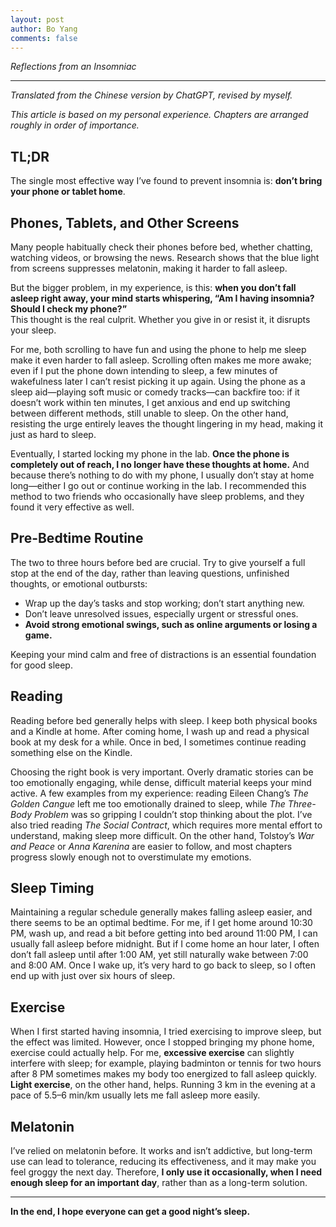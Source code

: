 ```yaml
---
layout: post
author: Bo Yang
comments: false
---
```


*Reflections from an Insomniac*

---

*Translated from the Chinese version by ChatGPT, revised by myself.*

*This article is based on my personal experience. Chapters are arranged roughly in order of importance.*

## TL;DR
The single most effective way I’ve found to prevent insomnia is: **don’t bring your phone or tablet home**.

## Phones, Tablets, and Other Screens
Many people habitually check their phones before bed, whether chatting, watching videos, or browsing the news. Research shows that the blue light from screens suppresses melatonin, making it harder to fall asleep.  

But the bigger problem, in my experience, is this: **when you don’t fall asleep right away, your mind starts whispering, “Am I having insomnia? Should I check my phone?”**  
This thought is the real culprit. Whether you give in or resist it, it disrupts your sleep.  

For me, both scrolling to have fun and using the phone to help me sleep make it even harder to fall asleep. Scrolling often makes me more awake; even if I put the phone down intending to sleep, a few minutes of wakefulness later I can’t resist picking it up again. Using the phone as a sleep aid—playing soft music or comedy tracks—can backfire too: if it doesn’t work within ten minutes, I get anxious and end up switching between different methods, still unable to sleep. On the other hand, resisting the urge entirely leaves the thought lingering in my head, making it just as hard to sleep.  

Eventually, I started locking my phone in the lab. **Once the phone is completely out of reach, I no longer have these thoughts at home.** And because there’s nothing to do with my phone, I usually don’t stay at home long—either I go out or continue working in the lab. I recommended this method to two friends who occasionally have sleep problems, and they found it very effective as well.

## Pre-Bedtime Routine
The two to three hours before bed are crucial. Try to give yourself a full stop at the end of the day, rather than leaving questions, unfinished thoughts, or emotional outbursts:  
- Wrap up the day’s tasks and stop working; don’t start anything new.  
- Don’t leave unresolved issues, especially urgent or stressful ones.  
- **Avoid strong emotional swings, such as online arguments or losing a game.**  

Keeping your mind calm and free of distractions is an essential foundation for good sleep.

## Reading
Reading before bed generally helps with sleep. I keep both physical books and a Kindle at home. After coming home, I wash up and read a physical book at my desk for a while. Once in bed, I sometimes continue reading something else on the Kindle.  

Choosing the right book is very important. Overly dramatic stories can be too emotionally engaging, while dense, difficult material keeps your mind active. A few examples from my experience: reading Eileen Chang’s *The Golden Cangue* left me too emotionally drained to sleep, while *The Three-Body Problem* was so gripping I couldn’t stop thinking about the plot. I’ve also tried reading *The Social Contract*, which requires more mental effort to understand, making sleep more difficult. On the other hand, Tolstoy’s *War and Peace* or *Anna Karenina* are easier to follow, and most chapters progress slowly enough not to overstimulate my emotions.

## Sleep Timing
Maintaining a regular schedule generally makes falling asleep easier, and there seems to be an optimal bedtime. For me, if I get home around 10:30 PM, wash up, and read a bit before getting into bed around 11:00 PM, I can usually fall asleep before midnight. But if I come home an hour later, I often don’t fall asleep until after 1:00 AM, yet still naturally wake between 7:00 and 8:00 AM. Once I wake up, it’s very hard to go back to sleep, so I often end up with just over six hours of sleep.

## Exercise
When I first started having insomnia, I tried exercising to improve sleep, but the effect was limited. However, once I stopped bringing my phone home, exercise could actually help. For me, **excessive exercise** can slightly interfere with sleep; for example, playing badminton or tennis for two hours after 8 PM sometimes makes my body too energized to fall asleep quickly. **Light exercise**, on the other hand, helps. Running 3 km in the evening at a pace of 5.5–6 min/km usually lets me fall asleep more easily.

## Melatonin
I’ve relied on melatonin before. It works and isn’t addictive, but long-term use can lead to tolerance, reducing its effectiveness, and it may make you feel groggy the next day. Therefore, **I only use it occasionally, when I need enough sleep for an important day**, rather than as a long-term solution.

-----

**In the end, I hope everyone can get a good night’s sleep.**
